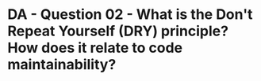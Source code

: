 # DA - Question 02 - What is the Don't Repeat Yourself (DRY) principle? How does it relate to code maintainability?
